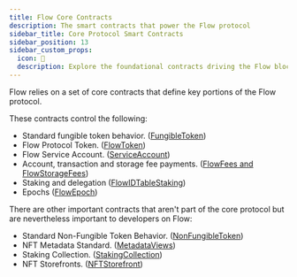 ```yaml
---
title: Flow Core Contracts
description: The smart contracts that power the Flow protocol
sidebar_title: Core Protocol Smart Contracts
sidebar_position: 13
sidebar_custom_props:
  icon: 📝
  description: Explore the foundational contracts driving the Flow blockchain and learn how to utilize these vital building blocks for your own smart contract development.
---
```


Flow relies on a set of core contracts that define key portions of the
Flow protocol.

These contracts control the following:

- Standard fungible token behavior. ([FungibleToken](./02-fungible-token.md))
- Flow Protocol Token. ([FlowToken](./03-flow-token.md))
- Flow Service Account. ([ServiceAccount](./04-service-account.md))
- Account, transaction and storage fee payments. ([FlowFees and FlowStorageFees](./05-flow-fees.md))
- Staking and delegation ([FlowIDTableStaking](./06-staking-contract-reference.md))
- Epochs ([FlowEpoch](./07-epoch-contract-reference.md))

There are other important contracts that aren't part of the core protocol
but are nevertheless important to developers on Flow:

- Standard Non-Fungible Token Behavior. ([NonFungibleToken](./08-non-fungible-token.md))
- NFT Metadata Standard. ([MetadataViews](./09-nft-metadata.md))
- Staking Collection. ([StakingCollection](./11-staking-collection.md))
- NFT Storefronts. ([NFTStorefront](./10-nft-storefront.md))
